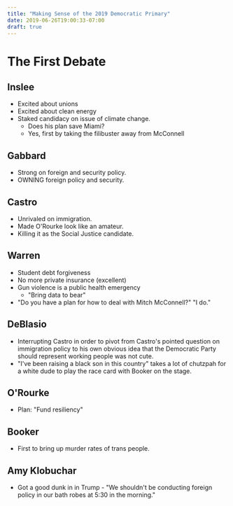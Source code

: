 ```yaml
---
title: "Making Sense of the 2019 Democratic Primary"
date: 2019-06-26T19:00:33-07:00
draft: true
---
```


# The First Debate

## Inslee

* Excited about unions
* Excited about clean energy
* Staked candidacy on issue of climate change.
  * Does his plan save Miami?
  * Yes, first by taking the filibuster away from McConnell

## Gabbard

* Strong on foreign and security policy.
* OWNING foreign policy and security.

## Castro

* Unrivaled on immigration.
* Made O'Rourke look like an amateur.
* Killing it as the Social Justice candidate.

## Warren

* Student debt forgiveness
* No more private insurance (excellent)
* Gun violence is a public health emergency
  * "Bring data to bear"
* "Do you have a plan for how to deal with Mitch McConnell?" "I do."

## DeBlasio

* Interrupting Castro in order to pivot from Castro's pointed question on immigration policy to his own obvious idea that the Democratic Party should represent working people was not cute.
* "I've been raising a black son in this country" takes a lot of chutzpah for a white dude to play the race card with Booker on the stage.

## O'Rourke

* Plan: "Fund resiliency"

## Booker

* First to bring up murder rates of trans people.

## Amy Klobuchar

* Got a good dunk in in Trump - "We shouldn't be conducting foreign policy in our bath robes at 5:30 in the morning."

